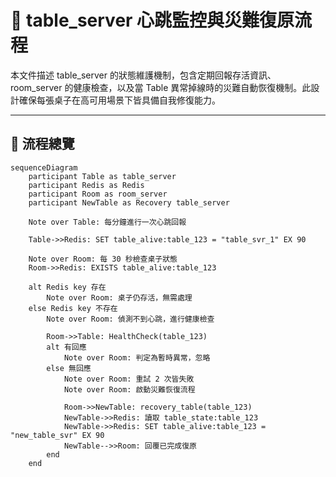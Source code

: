 # 🎯 table_server 心跳監控與災難復原流程

本文件描述 table_server 的狀態維護機制，包含定期回報存活資訊、room_server 的健康檢查，以及當 Table 異常掉線時的災難自動恢復機制。此設計確保每張桌子在高可用場景下皆具備自我修復能力。

---

## 🔄 流程總覽

```mermaid
sequenceDiagram
    participant Table as table_server
    participant Redis as Redis
    participant Room as room_server
    participant NewTable as Recovery table_server

    Note over Table: 每分鐘進行一次心跳回報

    Table->>Redis: SET table_alive:table_123 = "table_svr_1" EX 90

    Note over Room: 每 30 秒檢查桌子狀態
    Room->>Redis: EXISTS table_alive:table_123

    alt Redis key 存在
        Note over Room: 桌子仍存活，無需處理
    else Redis key 不存在
        Note over Room: 偵測不到心跳，進行健康檢查

        Room->>Table: HealthCheck(table_123)
        alt 有回應
            Note over Room: 判定為暫時異常，忽略
        else 無回應
            Note over Room: 重試 2 次皆失敗
            Note over Room: 啟動災難恢復流程

            Room->>NewTable: recovery_table(table_123)
            NewTable->>Redis: 讀取 table_state:table_123
            NewTable->>Redis: SET table_alive:table_123 = "new_table_svr" EX 90
            NewTable-->>Room: 回覆已完成復原
        end
    end
```